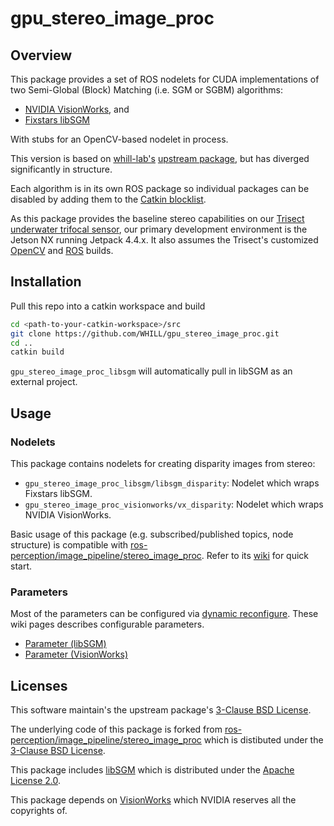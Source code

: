 # gpu_stereo_image_proc

## Overview

This package provides a set of ROS nodelets for CUDA implementations of two Semi-Global (Block) Matching (i.e. SGM or SGBM) algorithms:

* [NVIDIA VisionWorks](https://developer.nvidia.com/embedded/visionworks), and
* [Fixstars libSGM](https://github.com/fixstars/libSGM)

With stubs for an OpenCV-based nodelet in process.

This version is based on [whill-lab's](https://github.com/whill-labs) [upstream package](https://github.com/whill-labs/gpu_stereo_image_proc), but has diverged significantly in structure.

Each algorithm is in its own ROS package so individual packages can be disabled by adding them to the [Catkin blocklist](https://catkin-tools.readthedocs.io/en/latest/verbs/catkin_config.html#whitelisting-and-blacklisting-packages).

As this package provides the baseline stereo capabilities on our [Trisect underwater trifocal sensor](https://trisect-perception-sensor.gitlab.io/), our primary development environment is the Jetson NX running Jetpack 4.4.x.   It also assumes the Trisect's customized [OpenCV](https://gitlab.com/apl-ocean-engineering/jetson/buildopencv) and [ROS](https://gitlab.com/apl-ocean-engineering/jetson/buildros1) builds.

## Installation

Pull this repo into a catkin workspace and build

```sh
cd <path-to-your-catkin-workspace>/src
git clone https://github.com/WHILL/gpu_stereo_image_proc.git
cd ..
catkin build
```

`gpu_stereo_image_proc_libsgm` will automatically pull in libSGM as an external project.


## Usage

### Nodelets

This package contains nodelets for creating disparity images from stereo:

* `gpu_stereo_image_proc_libsgm/libsgm_disparity`:  Nodelet which wraps Fixstars libSGM.
* `gpu_stereo_image_proc_visionworks/vx_disparity`:  Nodelet which wraps NVIDIA VisionWorks.

Basic usage of this package (e.g. subscribed/published topics, node structure) is compatible with [ros-perception/image_pipeline/stereo_image_proc](https://github.com/ros-perception/image_pipeline/tree/melodic/stereo_image_proc). Refer to its [wiki](http://wiki.ros.org/stereo_image_proc?distro=melodic) for quick start.

### Parameters

Most of the parameters can be configured via [dynamic reconfigure](http://wiki.ros.org/dynamic_reconfigure). These wiki pages describes configurable parameters.

- [Parameter (libSGM)](https://github.com/WHILL/gpu_stereo_image_proc/wiki/Parameter-(libSGM))
- [Parameter (VisionWorks)](https://github.com/WHILL/gpu_stereo_image_proc/wiki/Parameter-(VisionWorks))

## Licenses

This software maintain's the upstream package's [3-Clause BSD License](https://opensource.org/licenses/BSD-3-Clause).

The underlying code of this package is forked from [ros-perception/image_pipeline/stereo_image_proc](https://github.com/ros-perception/image_pipeline/tree/melodic/stereo_image_proc) which is distibuted under the [3-Clause BSD License](https://opensource.org/licenses/BSD-3-Clause).

This package includes [libSGM](https://github.com/fixstars/libSGM) which is distributed under the [Apache License 2.0](http://www.apache.org/licenses/LICENSE-2.0).

This package depends on [VisionWorks](https://developer.nvidia.com/embedded/visionworks) which NVIDIA reserves all the copyrights of.
